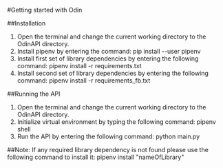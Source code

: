 #Getting started with Odin

##Installation

1. Open the terminal and change the current working directory to the OdinAPI directory.
2. Install pipenv by entering the command: pip install --user pipenv
3. Install first set of library dependencies by entering the following command: pipenv install -r requirements.txt
4. Install second set of library dependencies by entering the following command: pipenv install -r requirements_fb.txt


##Running the API

1. Open the terminal and change the current working directory to the OdinAPI directory.
2. Initialize virtual environment by typing the following command: pipenv shell
3. Run the API by entering the following command: python main.py


##Note: If any required library dependency is not found please use the following command to install it: pipenv install "nameOfLibrary"

